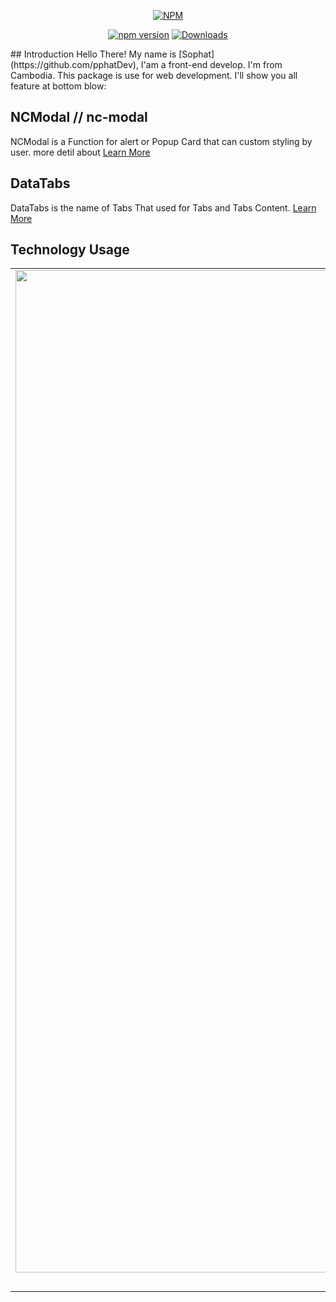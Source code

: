 <div align="center">

[![NPM](https://nodei.co/npm/nc-modal.png?downloads=true&downloadRank=true&stars=true)](https://nodei.co/npm/nc-modal/) <br/>

 [![npm version](https://badge.fury.io/js/nc-modal.svg)](https://badge.fury.io/js/nc-modal)  [![Downloads](https://img.shields.io/npm/dt/nc-modal)](https://www.npmjs.com/package/git-stats) 

</div>
## Introduction
Hello There! My name is [Sophat](https://github.com/pphatDev), I'am a front-end develop. I'm from Cambodia. This package is use for web development. I'll show you all feature at bottom blow: 
  
## NCModal // nc-modal
NCModal is a Function for alert or Popup Card that can custom styling by user. more detil about [Learn More](https://github.com/nintrealab/ncModal/blob/main/src/modal/README.md)


## DataTabs
DataTabs is the name of Tabs That used for Tabs and Tabs Content.
[Learn More](https://github.com/nintrealab/ncModal/blob/main/src/tabs/README.md)

## Technology Usage

| | | |
|:-------------------------:|:-------------------------:|:-------------------------:|
|<img width="1604" src="https://user-images.githubusercontent.com/65520537/185019069-385d92d7-8c12-4c8e-8229-b93df196b7ef.png">  Webpack |  <img width="1604" src="https://user-images.githubusercontent.com/65520537/185019457-dbdf2616-a258-4a5c-82af-be3c1aed36ec.png"> TailwindCss |<img width="1604" src="https://user-images.githubusercontent.com/65520537/185019624-67df2299-0fdb-406e-90fa-ae441abd79ed.png"> Babel Js|
| | | |
